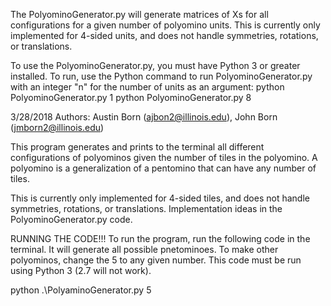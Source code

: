 The PolyominoGenerator.py will generate matrices of Xs for all configurations for a given number of
polyomino units. This is currently only implemented for 4-sided units, and does not handle symmetries,
rotations, or translations.

To use the PolyominoGenerator.py, you must have Python 3 or greater installed. To run, use the Python
command to run PolyominoGenerator.py with an integer "n" for the number of units as an argument:
python PolyominoGenerator.py 1
python PolyominoGenerator.py 8

3/28/2018
Authors: Austin Born (ajbon2@illinois.edu), John Born (jmborn2@illinois.edu)

This program generates and prints to the terminal all different configurations of
polyominos given the number of tiles in the polyomino. A polyomino is a
generalization of a pentomino that can have any number of tiles.

This is currently only implemented for 4-sided tiles, and does not handle symmetries, rotations,
or translations. Implementation ideas in the PolyominoGenerator.py code.

RUNNING THE CODE!!!
To run the program, run the following code in the terminal. It will generate
all possible pnetominoes. To make other polyominos, change the 5 to any given number.
This code must be run using Python 3 (2.7 will not work).

python .\PolyaminoGenerator.py 5
